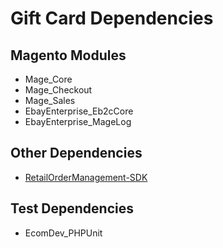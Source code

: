 # Gift Card Dependencies

## Magento Modules

* Mage_Core
* Mage_Checkout
* Mage_Sales
* EbayEnterprise_Eb2cCore
* EbayEnterprise_MageLog

## Other Dependencies

* [RetailOrderManagement-SDK](https://github.com/eBayEnterprise/RetailOrderManagement-SDK)

## Test Dependencies

* EcomDev_PHPUnit
